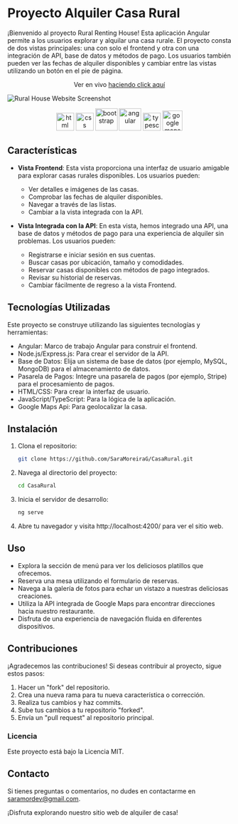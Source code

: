 # Proyecto Alquiler Casa Rural

¡Bienvenido al proyecto Rural Renting House! Esta aplicación Angular permite a los usuarios explorar y alquilar una casa rurale. El proyecto consta de dos vistas principales: una con solo el frontend y otra con una integración de API, base de datos y métodos de pago. Los usuarios también pueden ver las fechas de alquiler disponibles y cambiar entre las vistas utilizando un botón en el pie de página.

<p align="center">Ver en vivo <a href="http://casadearmas.s3-website-us-east-1.amazonaws.com/" target="_blank">haciendo click aquí</a></p>

![Rural House Website Screenshot](src/assets/casarural.png)

<p align="center">
	<img src='https://upload.wikimedia.org/wikipedia/commons/thumb/3/38/HTML5_Badge.svg/2048px-HTML5_Badge.svg.png' alt='html' width='40'>
	<img src='https://upload.wikimedia.org/wikipedia/commons/thumb/6/62/CSS3_logo.svg/800px-CSS3_logo.svg.png' alt='css' width='40'>
	<img src='https://upload.wikimedia.org/wikipedia/commons/thumb/b/b2/Bootstrap_logo.svg/1200px-Bootstrap_logo.svg.png' alt='bootstrap' width='50'>
	<img src='https://upload.wikimedia.org/wikipedia/commons/thumb/c/cf/Angular_full_color_logo.svg/2048px-Angular_full_color_logo.svg.png' alt='angular' width='50'>
	<img src='https://upload.wikimedia.org/wikipedia/commons/thumb/4/4c/Typescript_logo_2020.svg/2048px-Typescript_logo_2020.svg.png' alt='typescript' width='40'>
	<img src='https://cdn.iconscout.com/icon/free/png-256/free-google-maps-2863735-2378123.png'
	alt='google maps api' width='45'>
</p>

## Características

- **Vista Frontend**: Esta vista proporciona una interfaz de usuario amigable para explorar casas rurales disponibles. Los usuarios pueden:

  - Ver detalles e imágenes de las casas.
  - Comprobar las fechas de alquiler disponibles.
  - Navegar a través de las listas.
  - Cambiar a la vista integrada con la API.

- **Vista Integrada con la API**: En esta vista, hemos integrado una API, una base de datos y métodos de pago para una experiencia de alquiler sin problemas. Los usuarios pueden:
  - Registrarse e iniciar sesión en sus cuentas.
  - Buscar casas por ubicación, tamaño y comodidades.
  - Reservar casas disponibles con métodos de pago integrados.
  - Revisar su historial de reservas.
  - Cambiar fácilmente de regreso a la vista Frontend.

## Tecnologías Utilizadas

Este proyecto se construye utilizando las siguientes tecnologías y herramientas:

  - Angular: Marco de trabajo Angular para construir el frontend.
  - Node.js/Express.js: Para crear el servidor de la API.
  - Base de Datos: Elija un sistema de base de datos (por ejemplo, MySQL, MongoDB) para el almacenamiento de datos.
  - Pasarela de Pagos: Integre una pasarela de pagos (por ejemplo, Stripe) para el procesamiento de pagos.
  - HTML/CSS: Para crear la interfaz de usuario.
  - JavaScript/TypeScript: Para la lógica de la aplicación.
  - Google Maps Api: Para geolocalizar la casa.

## Instalación

1. Clona el repositorio:
   ```bash
   git clone https://github.com/SaraMoreiraG/CasaRural.git

2. Navega al directorio del proyecto:
	```bash
	cd CasaRural

3. Inicia el servidor de desarrollo:
	```bash
	ng serve

4. Abre tu navegador y visita http://localhost:4200/ para ver el sitio web.

## Uso
- Explora la sección de menú para ver los deliciosos platillos que ofrecemos.
- Reserva una mesa utilizando el formulario de reservas.
- Navega a la galería de fotos para echar un vistazo a nuestras deliciosas creaciones.
- Utiliza la API integrada de Google Maps para encontrar direcciones hacia nuestro restaurante.
- Disfruta de una experiencia de navegación fluida en diferentes dispositivos.

## Contribuciones
¡Agradecemos las contribuciones! Si deseas contribuir al proyecto, sigue estos pasos:

1. Hacer un "fork" del repositorio.
2. Crea una nueva rama para tu nueva característica o corrección.
3. Realiza tus cambios y haz commits.
4. Sube tus cambios a tu repositorio "forked".
5. Envía un "pull request" al repositorio principal.

### Licencia
Este proyecto está bajo la Licencia MIT.

## Contacto
Si tienes preguntas o comentarios, no dudes en contactarme en saramordev@gmail.com.

¡Disfruta explorando nuestro sitio web de alquiler de casa!
